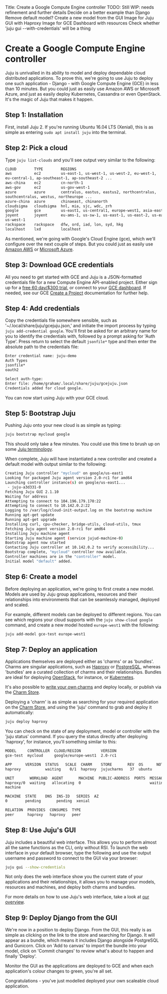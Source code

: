 Title: Create a Google Compute Engine controller
TODO:  Still WIP: needs refinement and further details
       Decide on a better example than Django
       Remove default model?
       Create a new model from the GUI
       Image for Juju GUI with Haproxy
       Image for GCE Dashboard with resources
       Check whether 'juju gui --with-credentials' will be a thing

# Create a Google Compute Engine controller

Juju is unrivalled in its ability to model and deploy dependable cloud
distributed applications. To prove this, we're going to use Juju to deploy one
such application - Django - with Google Compute Engine (GCE) in less than 10
minutes.  But you could just as easily use Amazon AWS or Microsoft Azure, and
just as easily deploy Kubernetes, Cassandra or even OpenStack. It's the
magic of Juju that makes it happen.

## Step 1: Installation
First, install Juju 2. If you're running Ubuntu 16.04 LTS (Xenial), this is as
simple as entering `sudo apt install juju` into the terminal. 

## Step 2: Pick a cloud
Type `juju list-clouds` and you'll see output very similar to the following:

```bash
CLOUD        TYPE        REGIONS
aws          ec2         us-east-1, us-west-1, us-west-2, eu-west-1,
eu-central-1, ap-southeast-1, ap-southeast-2 ...
aws-china    ec2         cn-north-1
aws-gov      ec2         us-gov-west-1
azure        azure       centralus, eastus, eastus2, northcentralus,
southcentralus, westus, northeurope ...
azure-china  azure       chinaeast, chinanorth
cloudsigma   cloudsigma  hnl, mia, sjc, wdc, zrh
google       gce         us-east1, us-central1, europe-west1, asia-east1
joyent       joyent      eu-ams-1, us-sw-1, us-east-1, us-east-2, us-east-3,
us-west-1
rackspace    rackspace   dfw, ord, iad, lon, syd, hkg
localhost    lxd         localhost
```
As mentioned, we're going with Google's Cloud Engine (gce), which we'll
configure over the next couple of steps. But you could just as easily use
[Amazon AWS][helpaws] or [Microsoft Azure][helpazure]. 

## Step 3: Download GCE credentials

All you need to get started with GCE and Juju is a JSON-formatted credentials
file for a new Compute Engine API-enabled project. Either sign up for a [free
60 day/$300 trial][gcetrial], or connect to your [GCE dashboard][gcedashboard].
If needed, see our GCE [Create a Project][gcenewproject] documentation for
further help. 

## Step 4: Add credentials

Copy the credentials file somewhere sensible, such as
'~/.local/share/juju/gcejuju.json,' and initiate the import process by typing
`juju add-credential google`. You'll first be asked for an arbitrary name for
you to identify the credentials with, followed by a prompt asking for 'Auth
Type'. Press return to select the default `jsonfile*` type and then enter the
absolute path to the credentials file:

```bash
Enter credential name: juju-demo
Auth Types
jsonfile*
oauth2

Select auth-type:
Enter file: /home/graham/.local/share/juju/gcejuju.json
Credentials added for cloud google.
```
You can now start using Juju with your GCE cloud.

## Step 5: Bootstrap Juju

Pushing Juju onto your new cloud is as simple as typing:

```bash
juju bootstrap mycloud google
```
This should only take a few minutes. You could use this time to brush up on
some [Juju terminology][jujuterms]. 

When complete, Juju will have instantiated a new controller and created a
default model with output similar to the following: 

```bash
Creating Juju controller "mycloud" on google/us-east1
Looking for packaged Juju agent version 2.0-rc1 for amd64
Launching controller instance(s) on google/us-east1...
 - juju-a3d331-0
Fetching Juju GUI 2.1.10
Waiting for address
Attempting to connect to 104.196.179.170:22
Attempting to connect to 10.142.0.2:22
Logging to /var/log/cloud-init-output.log on the bootstrap machine
Running apt-get update
Running apt-get upgrade
Installing curl, cpu-checker, bridge-utils, cloud-utils, tmux
Fetching Juju agent version 2.0-rc1 for amd64
Installing Juju machine agent
Starting Juju machine agent (service jujud-machine-0)
Bootstrap agent now started
Contacting Juju controller at 10.142.0.2 to verify accessibility...
Bootstrap complete, "mycloud" controller now available.
Controller machines are in the "controller" model.
Initial model "default" added.
```
## Step 6: Create a model

Before deploying an application, we're going to first create a new model.
Models are used by Juju group applications, resources and their relationships
into environments that can be seamlessly managed, deployed and scaled. 

For example, different models can be deployed to different regions. You can see
which regions your cloud supports with the `juju show-cloud google` command,
and create a new model hosted `europe-west1` with the following:

```bash
juju add-model gce-test europe-west1 
```

## Step 7: Deploy an application

Applications themselves are deployed either as 'charms' or as 'bundles'. Charms
are singular applications, such as [Haproxy][charmhaproxy] or
[PostgreSQL][charmpsql], whereas 'bundles' are a curated collection of charms and
their relationships. Bundles are ideal for deploying [OpenStack][bundleopenstack], for instance,
or [Kubernetes][bundlekubernetes]. 

It's also possible to [write your own charms][diycharm] and deploy locally, or
publish via the [Charm Store][charmstore].

Deploying a 'charm' is as simple as searching for your required application on
the [Charm Store][charmstore], and using the 'juju' command to grab and deploy it
automatically:

```bash
juju deploy haproxy

```
You can check on the state of any deployment, model or controller with the
'juju status' command. If you query the status directly after deploying
'haproxy', for instance, you'll something similar to this:

```bash
MODEL     CONTROLLER  CLOUD/REGION         VERSION
gce-test  mycloud     google/europe-west1  2.0-rc1

APP      VERSION  STATUS   SCALE  CHARM    STORE       REV  OS      NOTES
haproxy           waiting    0/1  haproxy  jujucharms   37  ubuntu

UNIT       WORKLOAD  AGENT       MACHINE  PUBLIC-ADDRESS  PORTS  MESSAGE
haproxy/0  waiting   allocating  0                               waiting for
machine

MACHINE  STATE    DNS  INS-ID   SERIES  AZ
0        pending       pending  xenial

RELATION  PROVIDES  CONSUMES  TYPE
peer      haproxy   haproxy   peer
```

## Step 8: Use Juju's GUI

Juju includes a beautiful web interface. This allows you to perform almost all
the same functions as the CLI, only without RSI. To launch the web interface in
your default browser, type the following and use the output username and
password to connect to the GUI via your browser:

```bash
juju gui --show-credentials
```
Not only does the web interface show you the current state of your applications
and their relationships, it allows you to manage your models, resources and
machines, and deploy both charms and bundles. 

For more details on how to use Juju's web interface, take a look at [our
overview][jujugui].

## Step 9: Deploy Django from the GUI

We're now in a position to deploy Django. From the GUI, this really is as simple as
clicking on the link to the store and searching for Django. It will appear as a
bundle, which means it includes Django alongside PostgreSQL and Gunicorn. Click
on 'Add to canvas' to import the bundle into your model, click on 'Commit
changes' to review what's about to happen and finally 'Deploy'.  

Monitor the GUI as the applications are deployed to GCE and when each
application's colour changes to green, you're all set.

Congratulations - you've just modelled deployed your own scaleable cloud
application.

[helpaws]: https://jujucharms.com/docs/stable/help-aws
[helpazure]: https://jujucharms.com/docs/stable/help-azure
[gcetrial]: https://console.cloud.google.com/freetrial
[gcedashboard]: https://console.cloud.google.com
[gcenewproject]: https://jujucharms.com/docs/stable/help-google#create-a-project 
[jujuterms]: https://jujucharms.com/docs/stable/glossary
[charmhaproxy]: https://jujucharms.com/haproxy/37
[charmpsql]:https://jujucharms.com/postgresql/105
[bundleopenstack]: https://jujucharms.com/openstack-base/
[bundlekubernetes]: https://jujucharms.com/canonical-kubernetes/
[charmstore]: https://jujucharms.com/store
[diycharm]: https://jujucharms.com/docs/2.0/developer-getting-started
[jujugui]: https://jujucharms.com/docs/stable/controllers-gui
